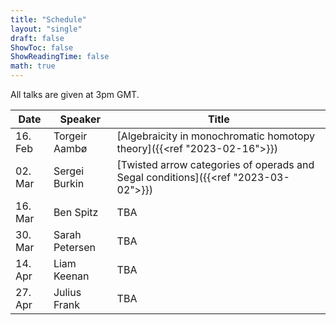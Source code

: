 ```yaml
---
title: "Schedule"
layout: "single"
draft: false
ShowToc: false
ShowReadingTime: false
math: true
---
```


All talks are given at 3pm GMT. 

|Date    |Speaker          |Title|
|--------|-----------------|-----|
|16. Feb |Torgeir Aambø    |[Algebraicity in monochromatic homotopy theory]({{<ref "2023-02-16">}})|
|02. Mar |Sergei Burkin    |[Twisted arrow categories of operads and Segal conditions]({{<ref "2023-03-02">}})|
|16. Mar |Ben Spitz        |TBA|
|30. Mar |Sarah Petersen   |TBA|
|14. Apr |Liam Keenan      |TBA|
|27. Apr |Julius Frank     |TBA|
